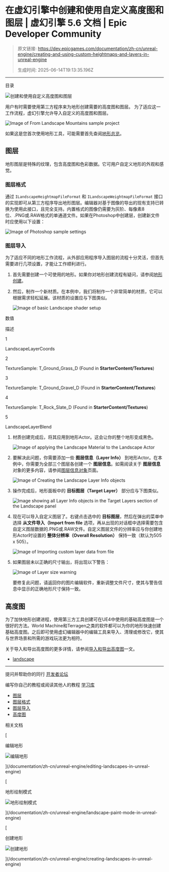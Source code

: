 # 在虚幻引擎中创建和使用自定义高度图和图层 | 虚幻引擎 5.6 文档 | Epic Developer Community

> 原文链接: https://dev.epicgames.com/documentation/zh-cn/unreal-engine/creating-and-using-custom-heightmaps-and-layers-in-unreal-engine
> 
> 生成时间: 2025-06-14T19:13:35.196Z

---

目录

![创建和使用自定义高度图和图层](https://dev.epicgames.com/community/api/documentation/image/80df39fb-b6f8-4a3d-a7fa-9f47555b75b4?resizing_type=fill&width=1920&height=335)

用户有时需要使用第三方程序来为地形创建需要的高度图和图层。 为了适应这一工作流程，虚幻引擎允许导入自定义的高度图和图层。

![Image of From Landscape Mountains sample project](https://d1iv7db44yhgxn.cloudfront.net/documentation/images/f7ae3535-856e-4efa-98cf-7599d00590d9/landscape_example_image.png "Landscape Mountains sample project")

如果这是您首次使用地形工具，可能需要首先查阅[地形总览](/documentation/zh-cn/unreal-engine/editing-landscapes-in-unreal-engine)。

## 图层

地形图层是特殊的纹理，包含高度图和色彩数据。它可用户自定义地形的外观和感觉。

### 图层格式

通过 `ILandscapeHeightmapFileFormat` 和 `ILandscapeWeightmapFileFormat` 接口的实现即可从第三方程序导出地形图层。编辑器对基于图像的导出的现有支持已转换为使用此接口，且完全支持。内置格式的图像仍需要为灰阶、每像素8位、.PNG或.RAW格式的单通道文件。如果在Photoshop中创建层，创建新文件时应使用以下设置：

![Image of Photoshop sample settings](https://d1iv7db44yhgxn.cloudfront.net/documentation/images/b6ab57f3-3fe5-4d1a-b448-6ec4724298e2/photoshop_layer_example.png)

### 图层导入

为了适应不同的地形工作流程，从外部应用程序导入图层的流程十分灵活，但首先需要进行几项设置，才能让工作顺利进行。

1.  首先需要创建一个可使用的地形。如果你对地形创建流程有疑问，请参阅[地形创建](/documentation/zh-cn/unreal-engine/creating-landscapes-in-unreal-engine)。
    
2.  然后，制作一个新材质。在本例中，我们将制作一个非常简单的材质，它可以根据需求轻松延展。该材质的设置应与下图类似。
    
    ![Image of basic Landscape shader setup](https://d1iv7db44yhgxn.cloudfront.net/documentation/images/53e276e4-50e9-4af8-b40d-a2f0624ccac2/landscape_simple_shader.png)

数值

描述

1

LandscapeLayerCoords

2

TextureSample: T\_Ground\_Grass\_D (Found in **StarterContent/Textures**)

3

TextureSample: T\_Ground\_Gravel\_D (Found in **StarterContent/Textures**)

4

TextureSample: T\_Rock\_Slate\_D (Found in **StarterContent/Textures**)

5

LandscapeLayerBlend

1.  材质创建完成后，将其应用到地形Actor。这会让你的整个地形变成黑色。
    
    ![Image of applying the Landscape Material to the Landscape Actor](https://d1iv7db44yhgxn.cloudfront.net/documentation/images/b44e1790-75e0-46b5-954a-cb6f9fa73dcb/landscape_applied_material.png)
2.  要解决此问题，你需要添加一些 **图层信息（Layer Info）** 到地形Actor。在本例中，你需要为全部三个图层各创建一个 **图层信息**。如需阅读关于 **图层信息** 对象的更多内容，请参阅[图层信息对象](/documentation/zh-cn/unreal-engine/landscape-paint-mode-in-unreal-engine#%E5%9B%BE%E5%B1%82%E4%BF%A1%E6%81%AF%E5%AF%B9%E8%B1%A1)页面。
    
    ![Image of Creating the Landscape Layer Info objects](https://d1iv7db44yhgxn.cloudfront.net/documentation/images/2df9d2bb-e482-4d4b-8bfc-4ae3d41cdf40/landscape_create_layer.png)
3.  操作完成后，地形面板中的 **目标图层（Target Layer）** 部分应与下图类似。
    
    ![Image showing all Layer Info objects in the Target Layers section of the Landscape panel](https://d1iv7db44yhgxn.cloudfront.net/documentation/images/441f567a-484c-4597-8585-96fdb49cb9b9/landscape_target_layers.png)
4.  现在可以导入自定义图层了。右键点击选中的 **目标图层**，然后在弹出的菜单中选择 **从文件导入（Import from file** 选项，再从出现的对话框中选择需要包含自定义图层数据的.PNG或.RAW文件。自定义图层文件的分辨率应与你创建地形Actor时设置的 **整体分辨率（Overall Resolution）** 保持一致（默认为505 x 505）。
    
    ![Image of Importing custom layer data from file](https://d1iv7db44yhgxn.cloudfront.net/documentation/images/6ea9df50-3fbd-4c10-a9ae-ea5ef83e8b03/landscape_import_layer_option.png)
5.  如果图层未以正确的尺寸输出，将出现以下警告：
    
    ![Image of Layer size warning](https://d1iv7db44yhgxn.cloudfront.net/documentation/images/32d6fe2d-4dc0-43b7-9117-741f0523f42f/landscape_layer_import_error.png)
    
    要修复此问题，请返回你的图片编辑软件，重新调整文件尺寸，使其与警告信息中显示的正确地形尺寸保持一致。
    

## 高度图

为了加快地形创建进程，使用第三方工具创建可在UE4中使用的基础高度图是一个很好的方法。World Machine和Terragen之类的软件都可以为你的地形快速创建基础高度图。之后即可使用虚幻编辑器中的编辑工具来导入、清理或修改它，使其与世界场景和所需的游戏玩法更为相符。

关于导入和导出高度图的更多详情，请参阅[导入和导出高度图](/documentation/zh-cn/unreal-engine/importing-and-exporting-landscape-heightmaps-in-unreal-engine)一文。

-   [landscape](https://dev.epicgames.com/community/search?query=landscape)

* * *

提问并帮助你的同行 [开发者论坛](https://forums.unrealengine.com/categories?tag=unreal-engine)

编写你自己的教程或阅读其他人的教程 [学习库](https://dev.epicgames.com/community/unreal-engine/learning)

-   [图层](/documentation/zh-cn/unreal-engine/creating-and-using-custom-heightmaps-and-layers-in-unreal-engine#%E5%9B%BE%E5%B1%82)
-   [图层格式](/documentation/zh-cn/unreal-engine/creating-and-using-custom-heightmaps-and-layers-in-unreal-engine#%E5%9B%BE%E5%B1%82%E6%A0%BC%E5%BC%8F)
-   [图层导入](/documentation/zh-cn/unreal-engine/creating-and-using-custom-heightmaps-and-layers-in-unreal-engine#%E5%9B%BE%E5%B1%82%E5%AF%BC%E5%85%A5)
-   [高度图](/documentation/zh-cn/unreal-engine/creating-and-using-custom-heightmaps-and-layers-in-unreal-engine#%E9%AB%98%E5%BA%A6%E5%9B%BE)

相关文档

[

编辑地形

![编辑地形](https://dev.epicgames.com/community/api/documentation/image/f04817e4-099b-49ed-92b0-8d158103c771?resizing_type=fit&width=160&height=92)

](/documentation/zh-cn/unreal-engine/editing-landscapes-in-unreal-engine)

[

地形绘制模式

![地形绘制模式](https://dev.epicgames.com/community/api/documentation/image/d9069e87-5daf-4bcf-a02e-71125be3b10f?resizing_type=fit&width=160&height=92)

](/documentation/zh-cn/unreal-engine/landscape-paint-mode-in-unreal-engine)

[

创建地形

![创建地形](https://dev.epicgames.com/community/api/documentation/image/ff2279a8-0b1c-4abf-a40e-898f8b3a4c8d?resizing_type=fit&width=160&height=92)

](/documentation/zh-cn/unreal-engine/creating-landscapes-in-unreal-engine)